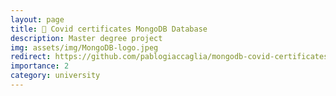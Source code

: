 ```yaml
---
layout: page
title: 📄 Covid certificates MongoDB Database
description: Master degree project
img: assets/img/MongoDB-logo.jpeg
redirect: https://github.com/pablogiaccaglia/mongodb-covid-certificates
importance: 2
category: university
---
```

